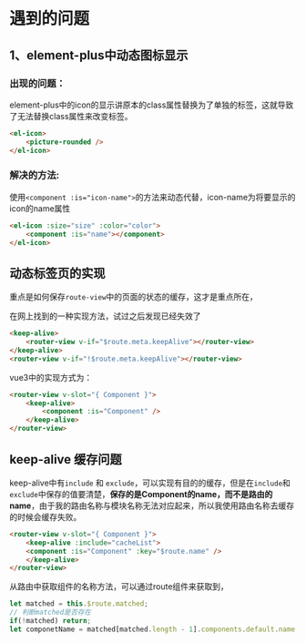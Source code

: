 # 遇到的问题

## 1、element-plus中动态图标显示

### 出现的问题：
element-plus中的icon的显示讲原本的class属性替换为了单独的标签，这就导致了无法替换class属性来改变标签。
```html
<el-icon>
    <picture-rounded />
</el-icon>
```

### 解决的方法:
使用`<component :is="icon-name">`的方法来动态代替，icon-name为将要显示的icon的name属性

```html
<el-icon :size="size" :color="color">
    <component :is="name"></component>
</el-icon>
```


## 动态标签页的实现
重点是如何保存`route-view`中的页面的状态的缓存，这才是重点所在，

在网上找到的一种实现方法，试过之后发现已经失效了
```html
<keep-alive>
    <router-view v-if="$route.meta.keepAlive"></router-view>
</keep-alive>
<router-view v-if="!$route.meta.keepAlive"></router-view>

```


vue3中的实现方式为：
```html
<router-view v-slot="{ Component }">
    <keep-alive>
        <component :is="Component" />
    </keep-alive>
</router-view>
``` 

## keep-alive 缓存问题
keep-alive中有`include` 和 `exclude`，可以实现有目的的缓存，但是在`include`和`exclude`中保存的值要清楚，**保存的是Component的name，而不是路由的name**，由于我的路由名称与模块名称无法对应起来，所以我使用路由名称去缓存的时候会缓存失败。

```html
<router-view v-slot="{ Component }">
    <keep-alive :include="cacheList">
    <component :is="Component" :key="$route.name" />
    </keep-alive>
</router-view>
```

从路由中获取组件的名称方法，可以通过route组件来获取到，
```js
let matched = this.$route.matched;
// 判断matched是否存在
if(!matched) return;
let componetName = matched[matched.length - 1].components.default.name;
```